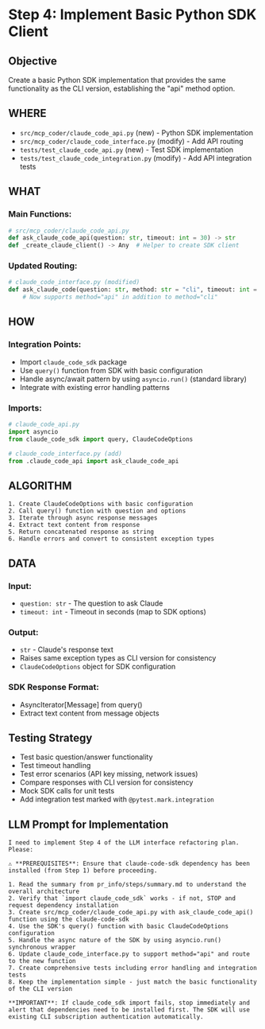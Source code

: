 # Step 4: Implement Basic Python SDK Client

## Objective
Create a basic Python SDK implementation that provides the same functionality as the CLI version, establishing the "api" method option.

## WHERE
- `src/mcp_coder/claude_code_api.py` (new) - Python SDK implementation
- `src/mcp_coder/claude_code_interface.py` (modify) - Add API routing
- `tests/test_claude_code_api.py` (new) - Test SDK implementation
- `tests/test_claude_code_integration.py` (modify) - Add API integration tests

## WHAT
### Main Functions:
```python
# src/mcp_coder/claude_code_api.py
def ask_claude_code_api(question: str, timeout: int = 30) -> str
def _create_claude_client() -> Any  # Helper to create SDK client
```

### Updated Routing:
```python
# claude_code_interface.py (modified)
def ask_claude_code(question: str, method: str = "cli", timeout: int = 30) -> str
    # Now supports method="api" in addition to method="cli"
```

## HOW
### Integration Points:
- Import `claude_code_sdk` package
- Use `query()` function from SDK with basic configuration
- Handle async/await pattern by using `asyncio.run()` (standard library)
- Integrate with existing error handling patterns

### Imports:
```python
# claude_code_api.py
import asyncio
from claude_code_sdk import query, ClaudeCodeOptions

# claude_code_interface.py (add)
from .claude_code_api import ask_claude_code_api
```

## ALGORITHM
```pseudocode
1. Create ClaudeCodeOptions with basic configuration
2. Call query() function with question and options
3. Iterate through async response messages
4. Extract text content from response
5. Return concatenated response as string
6. Handle errors and convert to consistent exception types
```

## DATA
### Input:
- `question: str` - The question to ask Claude
- `timeout: int` - Timeout in seconds (map to SDK options)

### Output:
- `str` - Claude's response text
- Raises same exception types as CLI version for consistency
- `ClaudeCodeOptions` object for SDK configuration

### SDK Response Format:
- AsyncIterator[Message] from query()
- Extract text content from message objects

## Testing Strategy
- Test basic question/answer functionality
- Test timeout handling
- Test error scenarios (API key missing, network issues)
- Compare responses with CLI version for consistency
- Mock SDK calls for unit tests
- Add integration test marked with `@pytest.mark.integration`

## LLM Prompt for Implementation
```
I need to implement Step 4 of the LLM interface refactoring plan. Please:

⚠️ **PREREQUISITES**: Ensure that claude-code-sdk dependency has been installed (from Step 1) before proceeding.

1. Read the summary from pr_info/steps/summary.md to understand the overall architecture
2. Verify that `import claude_code_sdk` works - if not, STOP and request dependency installation
3. Create src/mcp_coder/claude_code_api.py with ask_claude_code_api() function using the claude-code-sdk
4. Use the SDK's query() function with basic ClaudeCodeOptions configuration
5. Handle the async nature of the SDK by using asyncio.run() synchronous wrapper
6. Update claude_code_interface.py to support method="api" and route to the new function
7. Create comprehensive tests including error handling and integration tests
8. Keep the implementation simple - just match the basic functionality of the CLI version

**IMPORTANT**: If claude_code_sdk import fails, stop immediately and alert that dependencies need to be installed first. The SDK will use existing CLI subscription authentication automatically.
```
